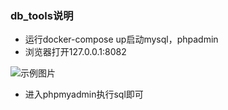 ### db_tools说明
- 运行docker-compose up启动mysql，phpadmin
- 浏览器打开127.0.0.1:8082

![示例图片](https://github.com/gumupaier/PPGo_ApiAdmin/blob/master/db_tools/image/phpadmin.png)

- 进入phpmyadmin执行sql即可